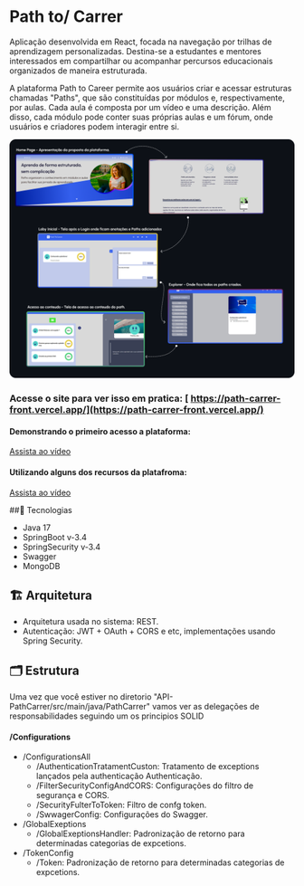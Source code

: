 # Path to/ Carrer

Aplicação desenvolvida em React, focada na navegação por trilhas de aprendizagem personalizadas.
Destina-se a estudantes e mentores interessados em compartilhar ou acompanhar percursos educacionais organizados de maneira estruturada.

A plataforma Path to Career permite aos usuários criar e acessar estruturas chamadas "Paths", que são constituídas por módulos e, respectivamente, por aulas. Cada aula é composta por um vídeo e uma descrição. Além disso, cada módulo pode conter suas próprias aulas e um fórum, onde usuários e criadores podem interagir entre si.

![](https://github.com/AlisonMartinss/Imagens/blob/main/FluxoGrama.png?raw=true)

### Acesse o site para ver isso em pratica: [ https://path-carrer-front.vercel.app/](https://path-carrer-front.vercel.app/)

#### Demonstrando o primeiro acesso a plataforma: 
[Assista ao vídeo](https://www.youtube.com/watch?v=V-uKTesoJds&t=22s)

#### Utilizando alguns dos recursos  da platafroma:
[Assista ao vídeo](https://www.youtube.com/watch?v=y9Uz3luEqzQ)

##🔧 Tecnologias
- Java 17
- SpringBoot v-3.4
- SpringSecurity v-3.4
- Swagger
- MongoDB

## 🏗️ Arquitetura
- Arquitetura usada no sistema: REST.
- Autenticação: JWT + OAuth + CORS e etc, implementações usando Spring Security.

## 🗂️ Estrutura
Uma vez que você estiver no diretorio "API-PathCarrer/src/main/java/PathCarrer" vamos ver as delegações de responsabilidades seguindo um os principios SOLID

#### /Configurations
 - /ConfigurationsAll
   - /AuthenticationTratamentCuston: Tratamento de exceptions lançados pela authenticação Authenticação.
   - /FilterSecurityConfigAndCORS: Configurações do filtro de segurança e CORS.
   - /SecurityFulterToToken: Filtro de confg token.
   - /SwwagerConfig: Configurações do Swagger.
 - /GlobalExeptions
   - /GlobalExeptionsHandler: Padronização de retorno para determinadas categorias de expcetions.
 - /TokenConfig
   - /Token: Padronização de retorno para determinadas categorias de expcetions.
